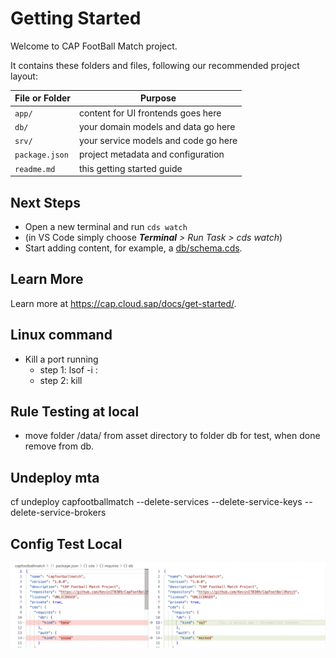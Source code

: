 # Getting Started

Welcome to CAP FootBall Match project.

It contains these folders and files, following our recommended project layout:

File or Folder | Purpose
---------|----------
`app/` | content for UI frontends goes here
`db/` | your domain models and data go here
`srv/` | your service models and code go here
`package.json` | project metadata and configuration
`readme.md` | this getting started guide


## Next Steps

- Open a new terminal and run `cds watch`
- (in VS Code simply choose _**Terminal** > Run Task > cds watch_)
- Start adding content, for example, a [db/schema.cds](db/schema.cds).


## Learn More

Learn more at https://cap.cloud.sap/docs/get-started/.


## Linux command
- Kill a port running
    + step 1: lsof -i :<port running>
    + step 2: kill <PID>

## Rule Testing at local
- move folder /data/ from asset directory to folder db for test, when done remove from db.

## Undeploy mta
cf undeploy capfootballmatch --delete-services --delete-service-keys --delete-service-brokers

## Config Test Local
![re-config](./assets/images/image.png)